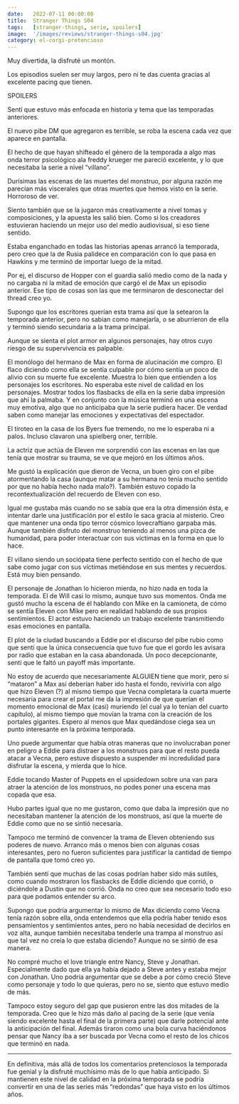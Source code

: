 ```yaml
---
date:   2022-07-11 00:00:00
title:  Stranger Things S04
tags:   [stranger-things, serie, spoilers]
image:  '/images/reviews/stranger-things-s04.jpg'
category: el-corgi-pretencioso
---
```


Muy divertida, la disfruté un montón.

Los episodios suelen ser muy largos, pero ni te das cuenta gracias al excelente pacing que tienen.

SPOILERS

Sentí que estuvo más enfocada en historia y tema que las temporadas anteriores.

El nuevo pibe DM que agregaron es terrible, se roba la escena cada vez que aparece en pantalla.

El hecho de que hayan shifteado el género de la temporada a algo mas onda terror psicológico ala freddy krueger me pareció excelente, y lo que necesitaba la serie a nivel “villano”.

Durísimas las escenas de las muertes del monstruo, por alguna razón me parecían más viscerales que otras muertes que hemos visto en la serie. Horroroso de ver.

Siento también que se la jugaron más creativamente a nivel tomas y composiciones, y la apuesta les salió bien. Como si los creadores estuvieran haciendo un mejor uso del medio audiovisual, si eso tiene sentido.

Estaba enganchado en todas las historias apenas arrancó la temporada, pero creo que la de Rusia palidece en comparación con lo que pasa en Hawkins y me terminó de importar luego de la mitad.

Por ej, el discurso de Hopper con el guardia salió medio como de la nada y no cargaba ni la mitad de emoción que cargó el de Max un episodio anterior. Ese tipo de cosas son las que me terminaron de desconectar del thread creo yo.

Supongo que los escritores querían esta trama así que la setearon la temporada anterior, pero no sabian como manejarla, o se aburrieron de ella y terminó siendo secundaria a la trama principal.

Aunque se sienta el plot armor en algunos personajes, hay otros cuyo riesgo de su supervivencia es palpable.

El monólogo del hermano de Max en forma de alucinación me compro. El flaco diciendo como ella se sentía culpable por cómo sentía un poco de alivio con su muerte fue excelente. Muestra lo bien que entienden a los personajes los escritores. No esperaba este nivel de calidad en los personajes. Mostrar todos los flasbacks de ella en la serie daba impresión que ahí la palmaba. Y en conjunto con la música terminó en una escena muy emotiva, algo que no anticipaba que la serie pudiera hacer. De verdad saben como manejar las emociones y expectativas del espectador.

El tiroteo en la casa de los Byers fue tremendo, no me lo esperaba ni a palos. Incluso clavaron una spielberg oner, terrible.

La actriz que actúa de Eleven me sorprendió con las escenas en las que tenía que mostrar su trauma, se ve que mejoró en los últimos años.

Me gustó la explicación que dieron de Vecna, un buen giro con el pibe atormentando la casa (aunque matar a su hermana no tenía mucho sentido por que no había hecho nada malo?). También estuvo copado la recontextualización del recuerdo de Eleven con eso.

Igual me gustaba más cuando no se sabía que era la otra dimensión ésta, e intentar darle una justificación por el estilo le saca gracia al misterio. Creo que mantener una onda tipo terror cósmico lovecraftiano garpaba más. Aunque también disfruto del monstruo teniendo al menos una pizca de humanidad, para poder interactuar con sus víctimas en la forma en que lo hace.

El villano siendo un sociópata tiene perfecto sentido con el hecho de que sabe como jugar con sus víctimas metiéndose en sus mentes y recuerdos. Está muy bien pensando.

El personaje de Jonathan lo hicieron mierda, no hizo nada en toda la temporada. El de Will casi lo mismo, aunque tuvo sus momentos. Onda me gustó mucho la escena de él hablando con Mike en la camioneta, de cómo se sentía Eleven con Mike pero en realidad hablando de sus propios sentimientos. El actor estuvo haciendo un trabajo excelente transmitiendo esas emociones en pantalla.

El plot de la ciudad buscando a Eddie por el discurso del pibe rubio como que sentí que la única consecuencia que tuvo fue que el gordo les avisara por radio que estaban en la casa abandonada. Un poco decepcionante, sentí que le faltó un payoff más importante.

No estoy de acuerdo que necesariamente ALGUIEN tiene que morir, pero si “mataron” a Max así deberían haber ido hasta el fondo, revivirla con algo que hizo Eleven (?) al mismo tiempo que Vecna completara la cuarta muerte necesaria para crear el portal me da la impresión de que querían el momento emocional de Max (casi) muriendo (el cual ya lo tenían del cuarto capítulo), al mismo tiempo que movían la trama con la creación de los portales gigantes. Espero al menos que Max quedándose ciega sea un punto interesante en la próxima temporada.

Uno puede argumentar que había otras maneras que no involucraban poner en peligro a Eddie para distraer a los monstruos para que el resto pueda atacar a Vecna, pero estuve dispuesto a suspender mi incredulidad para disfrutar la escena, y mierda que lo hice.

Eddie tocando Master of Puppets en el upsidedown sobre una van para atraer la atención de los monstruos, no podes poner una escena mas copada que esa.

Hubo partes igual que no me gustaron, como que daba la impresión que no necesitaban mantener la atención de los monstruos, así que la muerte de Eddie como que no se sintió necesaria.

Tampoco me terminó de convencer la trama de Eleven obteniendo sus poderes de nuevo. Arranco más o menos bien con algunas cosas interesantes, pero no fueron suficientes para justificar la cantidad de tiempo de pantalla que tomó creo yo.

También sentí que muchas de las cosas podrían haber sido más sutiles, como cuando mostraron los flasbacks de Eddie diciendo que corrió, o diciéndole a Dustin que no corrió. Onda no creo que sea necesario todo eso para que podamos entender su arco.

Supongo que podría argumentar lo mismo de Max diciendo como Vecna tenía razón sobre ella, onda entendemos que ella podría haber tenido esos pensamientos y sentimientos antes, pero no había necesidad de decirlos en voz alta, aunque también necesitaba tenderle una trampa al monstruo así que tal vez no creía lo que estaba diciendo? Aunque no se sintió de esa manera.

No compré mucho el love triangle entre Nancy, Steve y Jonathan. Especialmente dado que ella ya había dejado a Steve antes y estaba mejor con Jonathan. Uno podría argumentar que se debe a por cómo creció Steve como personaje y todo lo que quieras, pero no se, siento que estuvo medio de más.

Tampoco estoy seguro del gap que pusieron entre las dos mitades de la temporada. Creo que le hizo más daño al pacing de la serie (que venía siendo excelente hasta el final de la primera parte) que darle potencial ante la anticipación del final. Además tiraron como una bola curva haciéndonos pensar que Nancy iba a ser buscada por Vecna como el resto de los chicos que terminó en nada. 

<hr>

En definitiva, más allá de todos los comentarios pretenciosos la temporada fue genial y la disfruté muchísimo más de lo que había anticipado. Si mantienen este nivel de calidad en la próxima temporada se podría convertir en una de las series más “redondas” que haya visto en los últimos años.
